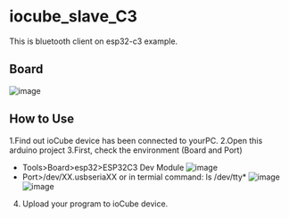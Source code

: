 # iocube_slave_C3
This is bluetooth client on esp32-c3 example.

## Board
![image](https://github.com/ioCubeCa/iocube_master_C3/blob/main/serverboard.jpeg)

## How to Use
1.Find out ioCube device has been connected to yourPC.
2.Open this arduino project
3.First, check the environment (Board and Port)
  * Tools>Board>esp32>ESP32C3 Dev Module
   ![image](https://github.com/ioCubeCa/iocube_slave_C3/blob/main/slaveimg.png)
  * Port>/dev/XX.usbseriaXX  or in termial command: ls /dev/tty*
   ![image](https://github.com/ioCubeCa/iocube_master_C3/blob/main/Portimg.png)
   ![image](https://github.com/ioCubeCa/iocube_master_C3/blob/main/terminalimg.png)
4. Upload your program to ioCube device.


